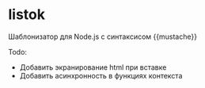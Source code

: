 # listok
Шаблонизатор для Node.js с синтаксисом {{mustache}}

Todo:
- Добавить экранирование html при вставке
- Добавить асинхронность в функциях контекста
